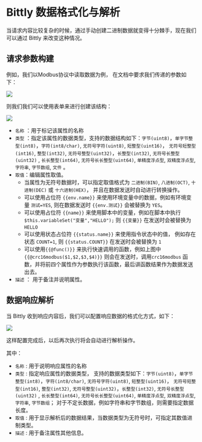 # Bittly 数据格式化与解析

当请求内容比较复杂的时候，通过手动创建二进制数据就变得十分棘手，现在我们可以通过 Bittly 来改变这种情况。 

## 请求参数构建

例如，我们以Modbus协议中读取数据为例， 在文档中要求我们传递的参数如下：

![](/res/2022111921485701.png)

则我们我们可以使用表单来进行创建该结构：

![](/res/2022111921381401.png)

- `名称` ：用于标记该属性的名称
- `类型` ：指定该属性的数据类型，支持的数据结构如下：`字节(uint8)`，`单字节整型(int8)`，`字符(int8/char)`, `无符号字符(uint8)`, `短整型(uint16)`， `无符号短整型(int16)`, `整型(int32)`, `无符号整型(uint32)`，`长整型(int32)`, `无符号长整型(uint32)` , `长长整型(int64)`, `无符号长长整型(uint64)`, `单精度浮点型`, `双精度浮点型`, `字符串`, `字节数组`, `文件` 。
- `取值`：编辑属性取值。
  - 当属性为无符号数据时，可以指定取值格式为 `二进制(BIN)`, `八进制(OCT)`, `十进制(DEC)` 或 `十六进制(HEX)`， 并且在数据发送时自动进行转换操作。 
  - 可以使用占位符 `{{env.name}}` 来使用环境变量中的数据，例如有环境变量 `测试=YES`, 则在数据发送时 `{{env.测试}}` 会被替换为 `YES`。
  - 可以使用占位符 `{{name}}` 来使用脚本中的变量，例如在脚本中执行 `$this.variableSet("变量","HELLO");` 则 `{{变量}}` 在发送时会被替换为 `HELLO`
  - 可以使用状态占位符 `{{status.name}}` 来使用指令状态中的值， 例如存在状态 `COUNT=1`, 则 `{{status.COUNT}}` 在发送时会被替换为 `1`
  - 可以使用`{{@func()}}` 来执行快速调用的函数，例如上图中 `{{@crc16modbus($1,$2,$3,$4)}}` 则会在发送时，调用`crc16modbus` 函数，并将前四个属性作为参数执行该函数，最后讲函数结果作为数据发送出去。
- `描述` ： 用于备注并说明属性。



## 数据响应解析

当 Bittly 收到响应内容后，我们可以配置响应数据的格式化方式，如下：

![](/res/2022111922092101.png)

这样配置完成后，以后再次执行将会自动进行解析操作。

其中：

- `名称` :  用于说明响应属性的名称
- `类型` :  指定响应属性的数据类型， 支持的数据类型如下：`字节(uint8)`，`单字节整型(int8)`，`字符(int8/char)`, `无符号字符(uint8)`, `短整型(uint16)`， `无符号短整型(int16)`, `整型(int32)`, `无符号整型(uint32)`，`长整型(int32)`, `无符号长整型(uint32)` , `长长整型(int64)`, `无符号长长整型(uint64)`, `单精度浮点型`, `双精度浮点型`, `字符串`, `字节数组`； 对于不定长数据，例如字符串和字节数组，则需要指定数据长度。
- `取值` : 用于显示解析后的数据结果，当数据类型为无符号时，可指定其数值进制类型。
- `描述` : 用于备注属性其他信息。